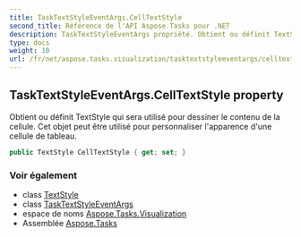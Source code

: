 ```yaml
---
title: TaskTextStyleEventArgs.CellTextStyle
second_title: Référence de l'API Aspose.Tasks pour .NET
description: TaskTextStyleEventArgs propriété. Obtient ou définit TextStyle qui sera utilisé pour dessiner le contenu de la cellule. Cet objet peut être utilisé pour personnaliser lapparence dune cellule de tableau.
type: docs
weight: 10
url: /fr/net/aspose.tasks.visualization/tasktextstyleeventargs/celltextstyle/
---
```

## TaskTextStyleEventArgs.CellTextStyle property

Obtient ou définit TextStyle qui sera utilisé pour dessiner le contenu de la cellule. Cet objet peut être utilisé pour personnaliser l'apparence d'une cellule de tableau.

```csharp
public TextStyle CellTextStyle { get; set; }
```

### Voir également

* class [TextStyle](../../textstyle/)
* class [TaskTextStyleEventArgs](../)
* espace de noms [Aspose.Tasks.Visualization](../../tasktextstyleeventargs/)
* Assemblée [Aspose.Tasks](../../../)



